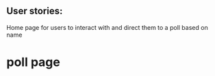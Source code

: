 
## User stories:


Home page for users to interact with and direct them to a poll based on name


# poll page 
